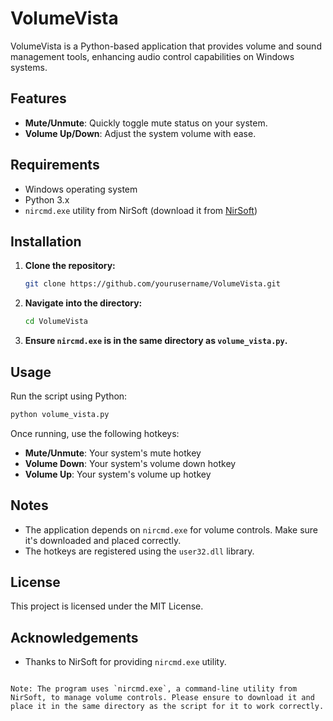 # VolumeVista

VolumeVista is a Python-based application that provides volume and sound management tools, enhancing audio control capabilities on Windows systems.

## Features

- **Mute/Unmute**: Quickly toggle mute status on your system.
- **Volume Up/Down**: Adjust the system volume with ease.

## Requirements

- Windows operating system
- Python 3.x
- `nircmd.exe` utility from NirSoft (download it from [NirSoft](https://www.nirsoft.net/utils/nircmd.html))

## Installation

1. **Clone the repository:**

   ```bash
   git clone https://github.com/yourusername/VolumeVista.git
   ```

2. **Navigate into the directory:**

   ```bash
   cd VolumeVista
   ```

3. **Ensure `nircmd.exe` is in the same directory as `volume_vista.py`.**

## Usage

Run the script using Python:

```bash
python volume_vista.py
```

Once running, use the following hotkeys:

- **Mute/Unmute**: Your system's mute hotkey
- **Volume Down**: Your system's volume down hotkey
- **Volume Up**: Your system's volume up hotkey

## Notes

- The application depends on `nircmd.exe` for volume controls. Make sure it's downloaded and placed correctly.
- The hotkeys are registered using the `user32.dll` library.

## License

This project is licensed under the MIT License.

## Acknowledgements

- Thanks to NirSoft for providing `nircmd.exe` utility.
```

Note: The program uses `nircmd.exe`, a command-line utility from NirSoft, to manage volume controls. Please ensure to download it and place it in the same directory as the script for it to work correctly.